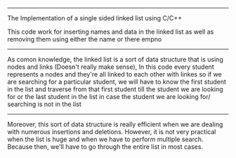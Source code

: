 ---------------------------------------------------
The Implementation of a single sided linked list using C/C++

This code work for inserting names and data in the linked list as well as removing them using either the name or there empno

---------------------------------------------------

As comon knowledge, the linked list is a sort of data structure that is using nodes and links (Doesn't really make sense), In this code every student represents a nodes and they're all linked to each other with linkes so if we are searching for a particular student, we will have to know the first student in the list and traverse from that first student till the student we are looking for or the last student in the list in case the student we are looking for/ searching is not in the list

---------------------------------------------------

Moreover, this sort of data structure is really efficient when we are dealing with numerous insertions and deletions. However, it is not very practical when the list is huge and when we have to perform multiple search. Because then, we'll have to go through the entire list in most cases.

